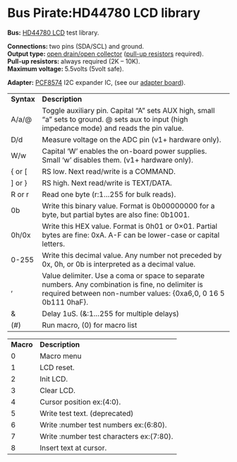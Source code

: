 <h1>Bus Pirate:HD44780 LCD library</h1>

<p><strong>Bus:</strong> <a href='http://ouwehand.net/%7Epeter/lcd/lcd.shtml'>HD44780 LCD</a> test library.<br />

<strong>Connections: </strong>two pins (SDA/SCL) and ground.<br />
<strong>Output type: </strong><a href='http://en.wikipedia.org/wiki/High_impedence'>open drain/open collector</a> (<a href='http://dangerousprototypes.com/2009/07/27/bus-pirate-practical-guide-to-pull-up-resistors/'>pull-up resistors</a> required).<br />
<strong>Pull-up resistors: </strong>always required (2K – 10K).<br />
<strong>Maximum voltage: </strong>5.5volts (5volt safe).<strong></strong><br />

<strong>Adapter:</strong> <a href='http://hackaday.com/2008/12/27/parts-8bit-io-expander-pcf8574/'>PCF8574</a> I2C expander IC, (see our <a href='http://dangerousprototypes.com/2009/08/13/bus-pirate-hd44780-character-lcd-adapter/'>adapter board</a>).</p>
<table border='0'>
<tbody>
<tr>
<td><strong>Syntax</strong></td>
<td><strong>Description</strong></td>
</tr>
<tr>

<td>A/a/@</td>
<td>Toggle auxiliary pin. Capital “A” sets AUX high, small “a” sets to ground. @ sets aux to input (high impedance mode) and reads the pin value.</td>
</tr>
<tr>
<td>D/d</td>
<td>Measure voltage on the ADC pin (v1+ hardware only).</td>
</tr>
<tr>
<td>W/w</td>
<td>Capital ‘W’ enables the on-board power supplies. Small ‘w’ disables them. (v1+ hardware only).</td>
</tr>

<tr>
<td>{ or [</td>
<td>RS low. Next read/write is a COMMAND.</td>
</tr>
<tr>
<td>] or }</td>
<td>RS high. Next read/write is TEXT/DATA.</td>
</tr>
<tr>
<td>R or r</td>
<td>Read one byte (r:1…255 for bulk reads).</td>

</tr>
<tr>
<td>0b</td>
<td>Write this binary value. Format is 0b00000000 for a byte, but partial bytes are also fine: 0b1001.</td>
</tr>
<tr>
<td>0h/0x</td>
<td>Write this HEX value. Format is 0h01 or 0×01. Partial bytes are fine: 0xA. A-F can be lower-case or capital letters.</td>
</tr>
<tr>
<td>0-255</td>
<td>Write this decimal value. Any number not preceded by 0x, 0h, or 0b is interpreted as a decimal value.</td>

</tr>
<tr>
<td>,</td>
<td>Value delimiter. Use a coma or space to separate numbers. Any combination is fine, no delimiter is required between non-number values: {0xa6,0, 0 16 5 0b111 0haF}.</td>
</tr>
<tr>
<td>&</td>
<td>Delay 1uS. (&:1…255 for multiple delays)</td>
</tr>
<tr>
<td>(#)</td>
<td>Run macro, (0) for macro list</td>

</tr>
</tbody>
</table>
<table border='0'>
<tbody>
<tr>
<td><strong>Macro</strong></td>
<td><strong>Description</strong></td>
</tr>
<tr>
<td>0</td>
<td>Macro menu</td>
</tr>

<tr>
<td>1</td>
<td>LCD reset.</td>
</tr>
<tr>
<td>2</td>
<td>Init LCD.</td>
</tr>
<tr>
<td>3</td>
<td>Clear LCD.</td>

</tr>
<tr>
<td>4</td>
<td>Cursor position ex:(4:0).</td>
</tr>
<tr>
<td>5</td>
<td>Write test text. (deprecated)</td>
</tr>
<tr>
<td>6</td>
<td>Write :number test numbers ex:(6:80).</td>

</tr>
<tr>
<td>7</td>
<td>Write :number test characters ex:(7:80).</td>
</tr>
<tr>
<td>8</td>
<td>Insert text at cursor.</td>
</tr>
</tbody>
</table>